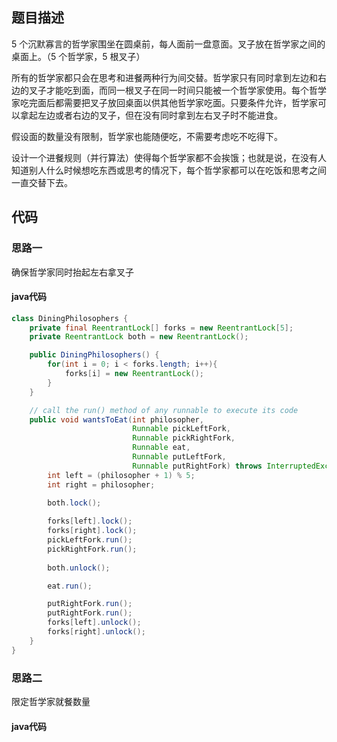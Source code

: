 ## 题目描述

5 个沉默寡言的哲学家围坐在圆桌前，每人面前一盘意面。叉子放在哲学家之间的桌面上。（5 个哲学家，5 根叉子）

所有的哲学家都只会在思考和进餐两种行为间交替。哲学家只有同时拿到左边和右边的叉子才能吃到面，而同一根叉子在同一时间只能被一个哲学家使用。每个哲学家吃完面后都需要把叉子放回桌面以供其他哲学家吃面。只要条件允许，哲学家可以拿起左边或者右边的叉子，但在没有同时拿到左右叉子时不能进食。

假设面的数量没有限制，哲学家也能随便吃，不需要考虑吃不吃得下。

设计一个进餐规则（并行算法）使得每个哲学家都不会挨饿；也就是说，在没有人知道别人什么时候想吃东西或思考的情况下，每个哲学家都可以在吃饭和思考之间一直交替下去。

## 代码


### 思路一
确保哲学家同时抬起左右拿叉子

#### java代码
```` java
class DiningPhilosophers {
    private final ReentrantLock[] forks = new ReentrantLock[5];
    private ReentrantLock both = new ReentrantLock();

    public DiningPhilosophers() {
        for(int i = 0; i < forks.length; i++){
            forks[i] = new ReentrantLock();
        }
    }

    // call the run() method of any runnable to execute its code
    public void wantsToEat(int philosopher,
                           Runnable pickLeftFork,
                           Runnable pickRightFork,
                           Runnable eat,
                           Runnable putLeftFork,
                           Runnable putRightFork) throws InterruptedException {
        int left = (philosopher + 1) % 5;
        int right = philosopher;
        
        both.lock();

        forks[left].lock();
        forks[right].lock();
        pickLeftFork.run();
        pickRightFork.run();
        
        both.unlock();

        eat.run();

        putRightFork.run();
        putRightFork.run();
        forks[left].unlock();
        forks[right].unlock();
    }
}
````

### 思路二

限定哲学家就餐数量

#### java代码

```` java

````

